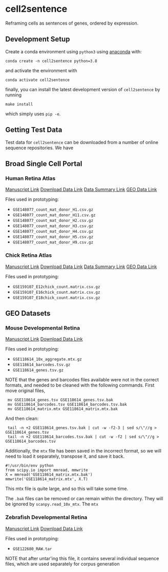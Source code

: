 # cell2sentence

Reframing cells as sentences of genes, ordered by expression.

## Development Setup

Create a conda environment using `python3` using 
[anaconda](https://docs.anaconda.com/anaconda/install/) with:

    conda create -n cell2sentence python=3.8

and activate the environment with

    conda activate cell2sentence

finally, you can install the latest development version of `cell2sentence` by
running

    make install

which simply uses `pip -e`.

## Getting Test Data

Test data for `cell2sentence` can be downloaded from a number of online
sequence repositories. We have 

## Broad Single Cell Portal
### Human Retina Atlas
[Manuscript Link](https://pubmed.ncbi.nlm.nih.gov/32555229/)
[Download Data Link](https://singlecell.broadinstitute.org/single_cell/study/SCP839/cell-atlas-of-the-human-fovea-and-peripheral-retina#study-download)
[Data Summary Link](https://singlecell.broadinstitute.org/single_cell/study/SCP839/cell-atlas-of-the-human-fovea-and-peripheral-retina#study-summary)
[GEO Data Link](https://www.ncbi.nlm.nih.gov/geo/query/acc.cgi?acc=GSE148077)

Files used in prototyping:
- `GSE148077_count_mat_donor_H1.csv.gz`
- `GSE148077_count_mat_donor_H11.csv.gz`
- `GSE148077_count_mat_donor_H2.csv.gz`
- `GSE148077_count_mat_donor_H3.csv.gz`
- `GSE148077_count_mat_donor_H4.csv.gz`
- `GSE148077_count_mat_donor_H5.csv.gz`
- `GSE148077_count_mat_donor_H9.csv.gz`

### Chick Retina Atlas
[Manuscript Link](https://pubmed.ncbi.nlm.nih.gov/33393903/)
[Download Data Link](https://singlecell.broadinstitute.org/single_cell/study/SCP1159/a-cell-atlas-of-the-chick-retina-based-on-single-cell-transcriptomics#study-download)
[Data Summary Link](https://singlecell.broadinstitute.org/single_cell/study/SCP1159/a-cell-atlas-of-the-chick-retina-based-on-single-cell-transcriptomics#study-summary)
[GEO Data Link](https://www.ncbi.nlm.nih.gov/geo/query/acc.cgi?acc=GSE159107)

Files used in prototyping:
- `GSE159107_E12chick_count.matrix.csv.gz`
- `GSE159107_E16chick_count.matrix.csv.gz`
- `GSE159107_E18chick_count.matrix.csv.gz`

## GEO Datasets
### Mouse Developmental Retina
[Manuscript Link](https://pubmed.ncbi.nlm.nih.gov/31128945/)
[Download Data Link](https://www.ncbi.nlm.nih.gov/geo/query/acc.cgi?acc=GSE118614)

Files used in prototyping:
- `GSE118614_10x_aggregate.mtx.gz`
- `GSE118614_barcodes.tsv.gz`
- `GSE118614_genes.tsv.gz`

NOTE that the genes and barcodes files available were not in the correct
formats, and needed to be cleaned with the following commands.  First move
original files,

     mv GSE118614_genes.tsv GSE118614_genes.tsv.bak
     mv GSE118614_barcodes.tsv GSE118614_barcodes.tsv.bak
     mv GSE118614_matrix.mtx GSE118614_matrix.mtx.bak

And then clean:

     tail -n +2 GSE118614_genes.tsv.bak | cut -w -f2-3 | sed s/\"//g > GSE118614_genes.tsv
     tail -n +2 GSE118614_barcodes.tsv.bak | cut -w -f2 | sed s/\"//g > GSE118614_barcodes.tsv

Additionally, the `mtx` file has been saved in the incorrect format, so
we will need to load it separately, transpose it, and save it back.

    #!/usr/bin/env python
    from scipy.io import mmread, mmwrite
    X = mmread('GSE118614_matrix.mtx.bak')
    mmwrite('GSE118614_matrix.mtx', X.T)

This mtx file is quite large, and so this will take some time.


The `.bak` files can be removed or can remain within the directory. They
will be ignored by `scanpy.read_10x_mtx`.  The `mtx`

### Zebrafish Developmental Retina
[Manuscript Link](https://pubmed.ncbi.nlm.nih.gov/32467236/)
[Download Data Link](https://www.ncbi.nlm.nih.gov/geo/query/acc.cgi?acc=GSE122680)

Files used in prototyping:
- `GSE122680_RAW.tar`

NOTE that after untar'ing this file, it contains several individual sequence
files, which are used separately for corpus generation 
